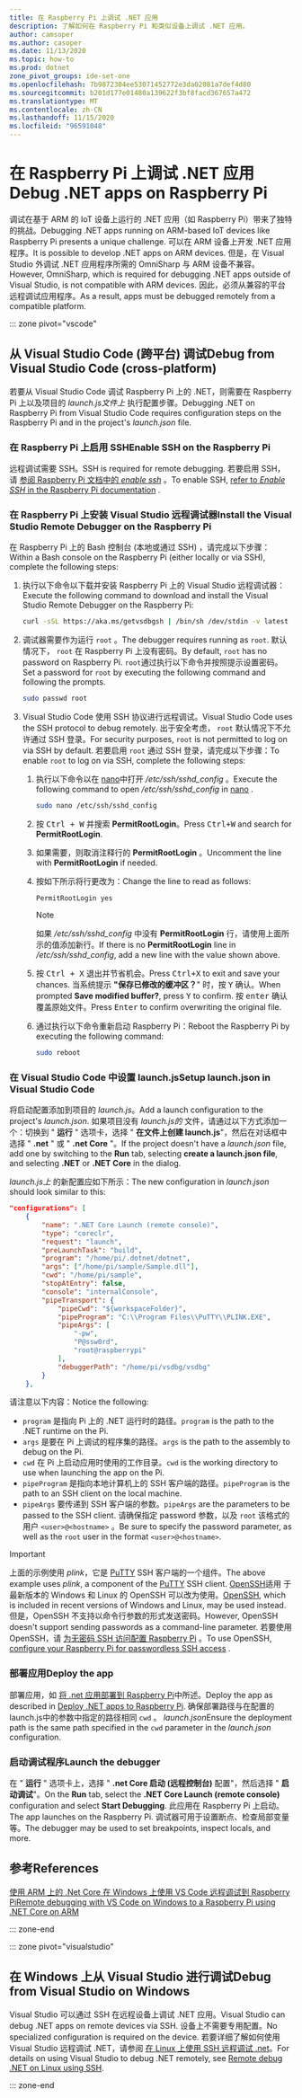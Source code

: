 ```yaml
---
title: 在 Raspberry Pi 上调试 .NET 应用
description: 了解如何在 Raspberry Pi 和类似设备上调试 .NET 应用。
author: camsoper
ms.author: casoper
ms.date: 11/13/2020
ms.topic: how-to
ms.prod: dotnet
zone_pivot_groups: ide-set-one
ms.openlocfilehash: 7b9872304ee53071452772e3da02081a7def4d80
ms.sourcegitcommit: b201d177e01480a139622f3bf8facd367657a472
ms.translationtype: MT
ms.contentlocale: zh-CN
ms.lasthandoff: 11/15/2020
ms.locfileid: "96591048"
---
```

# <a name="debug-net-apps-on-raspberry-pi"></a><span data-ttu-id="749a9-103">在 Raspberry Pi 上调试 .NET 应用</span><span class="sxs-lookup"><span data-stu-id="749a9-103">Debug .NET apps on Raspberry Pi</span></span>

<span data-ttu-id="749a9-104">调试在基于 ARM 的 IoT 设备上运行的 .NET 应用（如 Raspberry Pi）带来了独特的挑战。</span><span class="sxs-lookup"><span data-stu-id="749a9-104">Debugging .NET apps running on ARM-based IoT devices like Raspberry Pi presents a unique challenge.</span></span> <span data-ttu-id="749a9-105">可以在 ARM 设备上开发 .NET 应用程序。</span><span class="sxs-lookup"><span data-stu-id="749a9-105">It is possible to develop .NET apps on ARM devices.</span></span> <span data-ttu-id="749a9-106">但是，在 Visual Studio 外调试 .NET 应用程序所需的 OmniSharp 与 ARM 设备不兼容。</span><span class="sxs-lookup"><span data-stu-id="749a9-106">However, OmniSharp, which is required for debugging .NET apps outside of Visual Studio, is not compatible with ARM devices.</span></span> <span data-ttu-id="749a9-107">因此，必须从兼容的平台远程调试应用程序。</span><span class="sxs-lookup"><span data-stu-id="749a9-107">As a result, apps must be debugged remotely from a compatible platform.</span></span>

::: zone pivot="vscode"

## <a name="debug-from-visual-studio-code-cross-platform"></a><span data-ttu-id="749a9-108">从 Visual Studio Code (跨平台) 调试</span><span class="sxs-lookup"><span data-stu-id="749a9-108">Debug from Visual Studio Code (cross-platform)</span></span>

<span data-ttu-id="749a9-109">若要从 Visual Studio Code 调试 Raspberry Pi 上的 .NET，则需要在 Raspberry Pi 上以及项目的 *launch.js文件上* 执行配置步骤。</span><span class="sxs-lookup"><span data-stu-id="749a9-109">Debugging .NET on Raspberry Pi from Visual Studio Code requires configuration steps on the Raspberry Pi and in the project's *launch.json* file.</span></span>

### <a name="enable-ssh-on-the-raspberry-pi"></a><span data-ttu-id="749a9-110">在 Raspberry Pi 上启用 SSH</span><span class="sxs-lookup"><span data-stu-id="749a9-110">Enable SSH on the Raspberry Pi</span></span>

<span data-ttu-id="749a9-111">远程调试需要 SSH。</span><span class="sxs-lookup"><span data-stu-id="749a9-111">SSH is required for remote debugging.</span></span> <span data-ttu-id="749a9-112">若要启用 SSH，请 [参阅 Raspberry Pi 文档中的 *enable ssh*](https://www.raspberrypi.org/documentation/remote-access/ssh/) <span class="docon docon-navigate-external x-hidden-focus"></span> 。</span><span class="sxs-lookup"><span data-stu-id="749a9-112">To enable SSH, [refer to *Enable SSH* in the Raspberry Pi documentation](https://www.raspberrypi.org/documentation/remote-access/ssh/) <span class="docon docon-navigate-external x-hidden-focus"></span>.</span></span>

### <a name="install-the-visual-studio-remote-debugger-on-the-raspberry-pi"></a><span data-ttu-id="749a9-113">在 Raspberry Pi 上安装 Visual Studio 远程调试器</span><span class="sxs-lookup"><span data-stu-id="749a9-113">Install the Visual Studio Remote Debugger on the Raspberry Pi</span></span>

<span data-ttu-id="749a9-114">在 Raspberry Pi 上的 Bash 控制台 (本地或通过 SSH) ，请完成以下步骤：</span><span class="sxs-lookup"><span data-stu-id="749a9-114">Within a Bash console on the Raspberry Pi (either locally or via SSH), complete the following steps:</span></span>

1. <span data-ttu-id="749a9-115">执行以下命令以下载并安装 Raspberry Pi 上的 Visual Studio 远程调试器：</span><span class="sxs-lookup"><span data-stu-id="749a9-115">Execute the following command to download and install the Visual Studio Remote Debugger on the Raspberry Pi:</span></span>

    ```bash
    curl -sSL https://aka.ms/getvsdbgsh | /bin/sh /dev/stdin -v latest -l ~/vsdbg
    ```

1. <span data-ttu-id="749a9-116">调试器需要作为运行 `root` 。</span><span class="sxs-lookup"><span data-stu-id="749a9-116">The debugger requires running as `root`.</span></span> <span data-ttu-id="749a9-117">默认情况下， `root` 在 Raspberry Pi 上没有密码。</span><span class="sxs-lookup"><span data-stu-id="749a9-117">By default, `root` has no password on Raspberry Pi.</span></span> <span data-ttu-id="749a9-118">`root`通过执行以下命令并按照提示设置密码。</span><span class="sxs-lookup"><span data-stu-id="749a9-118">Set a password for `root` by executing the following command and following the prompts.</span></span>

    ```bash
    sudo passwd root
    ```

1. <span data-ttu-id="749a9-119">Visual Studio Code 使用 SSH 协议进行远程调试。</span><span class="sxs-lookup"><span data-stu-id="749a9-119">Visual Studio Code uses the SSH protocol to debug remotely.</span></span> <span data-ttu-id="749a9-120">出于安全考虑， `root` 默认情况下不允许通过 SSH 登录。</span><span class="sxs-lookup"><span data-stu-id="749a9-120">For security purposes, `root` is not permitted to log on via SSH by default.</span></span> <span data-ttu-id="749a9-121">若要启用 `root` 通过 SSH 登录，请完成以下步骤：</span><span class="sxs-lookup"><span data-stu-id="749a9-121">To enable `root` to log on via SSH, complete the following steps:</span></span>

    1. <span data-ttu-id="749a9-122">执行以下命令以在 [nano](https://www.nano-editor.org/docs.php)中打开 */etc/ssh/sshd_config* <span class="docon docon-navigate-external x-hidden-focus"></span> 。</span><span class="sxs-lookup"><span data-stu-id="749a9-122">Execute the following command to open */etc/ssh/sshd_config* in [nano](https://www.nano-editor.org/docs.php) <span class="docon docon-navigate-external x-hidden-focus"></span>.</span></span>

        ```bash
        sudo nano /etc/ssh/sshd_config
        ```

    1. <span data-ttu-id="749a9-123">按 <kbd>Ctrl + W</kbd> 并搜索 **PermitRootLogin**。</span><span class="sxs-lookup"><span data-stu-id="749a9-123">Press <kbd>Ctrl+W</kbd> and search for **PermitRootLogin**.</span></span>
    1. <span data-ttu-id="749a9-124">如果需要，则取消注释行的 **PermitRootLogin** 。</span><span class="sxs-lookup"><span data-stu-id="749a9-124">Uncomment the line with **PermitRootLogin** if needed.</span></span>
    1. <span data-ttu-id="749a9-125">按如下所示将行更改为：</span><span class="sxs-lookup"><span data-stu-id="749a9-125">Change the line to read as follows:</span></span>

        ```console
        PermitRootLogin yes
        ```

        > [!NOTE]
        > <span data-ttu-id="749a9-126">如果 */etc/ssh/sshd_config* 中没有 **PermitRootLogin** 行，请使用上面所示的值添加新行。</span><span class="sxs-lookup"><span data-stu-id="749a9-126">If there is no **PermitRootLogin** line in */etc/ssh/sshd_config*, add a new line with the value shown above.</span></span>

    1. <span data-ttu-id="749a9-127">按 <kbd>Ctrl + X</kbd> 退出并节省机会。</span><span class="sxs-lookup"><span data-stu-id="749a9-127">Press <kbd>Ctrl+X</kbd> to exit and save your chances.</span></span> <span data-ttu-id="749a9-128">当系统提示 **"保存已修改的缓冲区？**" 时，按 <kbd>Y</kbd> 确认。</span><span class="sxs-lookup"><span data-stu-id="749a9-128">When prompted **Save modified buffer?**, press <kbd>Y</kbd> to confirm.</span></span> <span data-ttu-id="749a9-129">按 <kbd>enter</kbd> 确认覆盖原始文件。</span><span class="sxs-lookup"><span data-stu-id="749a9-129">Press <kbd>Enter</kbd> to confirm overwriting the original file.</span></span>
    1. <span data-ttu-id="749a9-130">通过执行以下命令重新启动 Raspberry Pi：</span><span class="sxs-lookup"><span data-stu-id="749a9-130">Reboot the Raspberry Pi by executing the following command:</span></span>

        ```bash
        sudo reboot
        ```

### <a name="setup-launchjson-in-visual-studio-code"></a><span data-ttu-id="749a9-131">在 Visual Studio Code 中设置 launch.js</span><span class="sxs-lookup"><span data-stu-id="749a9-131">Setup launch.json in Visual Studio Code</span></span>

<span data-ttu-id="749a9-132">将启动配置添加到项目的 *launch.js*。</span><span class="sxs-lookup"><span data-stu-id="749a9-132">Add a launch configuration to the project's *launch.json*.</span></span> <span data-ttu-id="749a9-133">如果项目没有 *launch.js的* 文件，请通过以下方式添加一个：切换到 " **运行** " 选项卡，选择 " **在文件上创建 launch.js**"，然后在对话框中选择 " **.net** " 或 " **.net Core** "。</span><span class="sxs-lookup"><span data-stu-id="749a9-133">If the project doesn't have a *launch.json* file, add one by switching to the **Run** tab, selecting **create a launch.json file**, and selecting **.NET** or **.NET Core** in the dialog.</span></span>

<span data-ttu-id="749a9-134">*launch.js上* 的新配置应如下所示：</span><span class="sxs-lookup"><span data-stu-id="749a9-134">The new configuration in *launch.json* should look similar to this:</span></span>

```json
"configurations": [
    {
        "name": ".NET Core Launch (remote console)",
        "type": "coreclr",
        "request": "launch",
        "preLaunchTask": "build",
        "program": "/home/pi/.dotnet/dotnet",
        "args": ["/home/pi/sample/Sample.dll"],
        "cwd": "/home/pi/sample",
        "stopAtEntry": false,
        "console": "internalConsole",
        "pipeTransport": {
            "pipeCwd": "${workspaceFolder}",
            "pipeProgram": "C:\\Program Files\\PuTTY\\PLINK.EXE",
            "pipeArgs": [
                "-pw",
                "P@ssw0rd",
                "root@raspberrypi"
            ],
            "debuggerPath": "/home/pi/vsdbg/vsdbg"
        }
    },
```

<span data-ttu-id="749a9-135">请注意以下内容：</span><span class="sxs-lookup"><span data-stu-id="749a9-135">Notice the following:</span></span>

- <span data-ttu-id="749a9-136">`program` 是指向 Pi 上的 .NET 运行时的路径。</span><span class="sxs-lookup"><span data-stu-id="749a9-136">`program` is the path to the .NET runtime on the Pi.</span></span>
- <span data-ttu-id="749a9-137">`args` 是要在 Pi 上调试的程序集的路径。</span><span class="sxs-lookup"><span data-stu-id="749a9-137">`args` is the path to the assembly to debug on the Pi.</span></span>
- <span data-ttu-id="749a9-138">`cwd` 在 Pi 上启动应用时使用的工作目录。</span><span class="sxs-lookup"><span data-stu-id="749a9-138">`cwd` is the working directory to use when launching the app on the Pi.</span></span>
- <span data-ttu-id="749a9-139">`pipeProgram` 是指向本地计算机上的 SSH 客户端的路径。</span><span class="sxs-lookup"><span data-stu-id="749a9-139">`pipeProgram` is the path to an SSH client on the local machine.</span></span>
- <span data-ttu-id="749a9-140">`pipeArgs` 要传递到 SSH 客户端的参数。</span><span class="sxs-lookup"><span data-stu-id="749a9-140">`pipeArgs` are the parameters to be passed to the SSH client.</span></span> <span data-ttu-id="749a9-141">请确保指定 password 参数，以及 `root` 该格式的用户 `<user>@<hostname>` 。</span><span class="sxs-lookup"><span data-stu-id="749a9-141">Be sure to specify the password parameter, as well as the `root` user in the format `<user>@<hostname>`.</span></span>

> [!IMPORTANT]
> <span data-ttu-id="749a9-142">上面的示例使用 *plink*，它是 [PuTTY](https://www.ssh.com/ssh/putty/) <span class="docon docon-navigate-external x-hidden-focus"></span> SSH 客户端的一个组件。</span><span class="sxs-lookup"><span data-stu-id="749a9-142">The above example uses *plink*, a component of the [PuTTY](https://www.ssh.com/ssh/putty/)<span class="docon docon-navigate-external x-hidden-focus"></span> SSH client.</span></span> <span data-ttu-id="749a9-143">[OpenSSH](https://www.openssh.com/)适用 <span class="docon docon-navigate-external x-hidden-focus"></span> 于最新版本的 Windows 和 Linux 的 OpenSSH 可以改为使用。</span><span class="sxs-lookup"><span data-stu-id="749a9-143">[OpenSSH](https://www.openssh.com/)<span class="docon docon-navigate-external x-hidden-focus"></span>, which is included in recent versions of Windows and Linux, may be used instead.</span></span> <span data-ttu-id="749a9-144">但是，OpenSSH 不支持以命令行参数的形式发送密码。</span><span class="sxs-lookup"><span data-stu-id="749a9-144">However, OpenSSH doesn't support sending passwords as a command-line parameter.</span></span> <span data-ttu-id="749a9-145">若要使用 OpenSSH，请 [为无密码 SSH 访问配置 Raspberry Pi](https://www.raspberrypi.org/documentation/remote-access/ssh/passwordless.md) <span class="docon docon-navigate-external x-hidden-focus"></span> 。</span><span class="sxs-lookup"><span data-stu-id="749a9-145">To use OpenSSH, [configure your Raspberry Pi for passwordless SSH access](https://www.raspberrypi.org/documentation/remote-access/ssh/passwordless.md) <span class="docon docon-navigate-external x-hidden-focus"></span>.</span></span>

### <a name="deploy-the-app"></a><span data-ttu-id="749a9-146">部署应用</span><span class="sxs-lookup"><span data-stu-id="749a9-146">Deploy the app</span></span>

<span data-ttu-id="749a9-147">部署应用，如 [将 .net 应用部署到 Raspberry Pi](deployment.md)中所述。</span><span class="sxs-lookup"><span data-stu-id="749a9-147">Deploy the app as described in [Deploy .NET apps to Raspberry Pi](deployment.md).</span></span> <span data-ttu-id="749a9-148">确保部署路径与在配置的launch.js中的参数中指定的路径相同 `cwd` 。 *launch.json*</span><span class="sxs-lookup"><span data-stu-id="749a9-148">Ensure the deployment path is the same path specified in the `cwd` parameter in the *launch.json* configuration.</span></span>

### <a name="launch-the-debugger"></a><span data-ttu-id="749a9-149">启动调试程序</span><span class="sxs-lookup"><span data-stu-id="749a9-149">Launch the debugger</span></span>

<span data-ttu-id="749a9-150">在 " **运行** " 选项卡上，选择 " **.net Core 启动 (远程控制台)** 配置"，然后选择 " **启动调试**"。</span><span class="sxs-lookup"><span data-stu-id="749a9-150">On the **Run** tab, select the **.NET Core Launch (remote console)** configuration and select **Start Debugging**.</span></span> <span data-ttu-id="749a9-151">此应用在 Raspberry Pi 上启动。</span><span class="sxs-lookup"><span data-stu-id="749a9-151">The app launches on the Raspberry Pi.</span></span> <span data-ttu-id="749a9-152">调试器可用于设置断点、检查局部变量等。</span><span class="sxs-lookup"><span data-stu-id="749a9-152">The debugger may be used to set breakpoints, inspect locals, and more.</span></span>

## <a name="references"></a><span data-ttu-id="749a9-153">参考</span><span class="sxs-lookup"><span data-stu-id="749a9-153">References</span></span>

<span data-ttu-id="749a9-154">[使用 ARM 上的 .Net Core 在 Windows 上使用 VS Code 远程调试到 Raspberry Pi](https://www.hanselman.com/blog/remote-debugging-with-vs-code-on-windows-to-a-raspberry-pi-using-net-core-on-arm)<span class="docon docon-navigate-external x-hidden-focus"></span></span><span class="sxs-lookup"><span data-stu-id="749a9-154">[Remote debugging with VS Code on Windows to a Raspberry Pi using .NET Core on ARM](https://www.hanselman.com/blog/remote-debugging-with-vs-code-on-windows-to-a-raspberry-pi-using-net-core-on-arm) <span class="docon docon-navigate-external x-hidden-focus"></span></span></span>

::: zone-end

::: zone pivot="visualstudio"

## <a name="debug-from-visual-studio-on-windows"></a><span data-ttu-id="749a9-155">在 Windows 上从 Visual Studio 进行调试</span><span class="sxs-lookup"><span data-stu-id="749a9-155">Debug from Visual Studio on Windows</span></span>

<span data-ttu-id="749a9-156">Visual Studio 可以通过 SSH 在远程设备上调试 .NET 应用。</span><span class="sxs-lookup"><span data-stu-id="749a9-156">Visual Studio can debug .NET apps on remote devices via SSH.</span></span> <span data-ttu-id="749a9-157">设备上不需要专用配置。</span><span class="sxs-lookup"><span data-stu-id="749a9-157">No specialized configuration is required on the device.</span></span> <span data-ttu-id="749a9-158">若要详细了解如何使用 Visual Studio 远程调试 .NET，请参阅 [在 Linux 上使用 SSH 远程调试 .net](/visualstudio/debugger/remote-debugging-dotnet-core-linux-with-ssh?view=vs-2019)。</span><span class="sxs-lookup"><span data-stu-id="749a9-158">For details on using Visual Studio to debug .NET remotely, see [Remote debug .NET on Linux using SSH](/visualstudio/debugger/remote-debugging-dotnet-core-linux-with-ssh?view=vs-2019).</span></span>

::: zone-end
